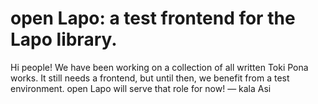 ---
---
# open Lapo: a test frontend for the Lapo library.

Hi people! We have been working on a collection of all written Toki Pona works. It still needs a frontend, but until then, we benefit from a test environment. open Lapo will serve that role for now!
— kala Asi
